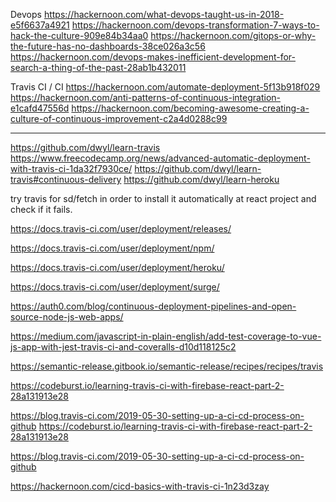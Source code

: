
Devops
https://hackernoon.com/what-devops-taught-us-in-2018-e5f6637a4921
https://hackernoon.com/devops-transformation-7-ways-to-hack-the-culture-909e84b34aa0
https://hackernoon.com/gitops-or-why-the-future-has-no-dashboards-38ce026a3c56
https://hackernoon.com/devops-makes-inefficient-development-for-search-a-thing-of-the-past-28ab1b432011




Travis CI / CI
https://hackernoon.com/automate-deployment-5f13b918f029
https://hackernoon.com/anti-patterns-of-continuous-integration-e1cafd47556d
https://hackernoon.com/becoming-awesome-creating-a-culture-of-continuous-improvement-c2a4d0288c99

----

https://github.com/dwyl/learn-travis
https://www.freecodecamp.org/news/advanced-automatic-deployment-with-travis-ci-1da32f7930ce/
https://github.com/dwyl/learn-travis#continuous-delivery
https://github.com/dwyl/learn-heroku


try travis for sd/fetch in order to install it automatically at react project and check if it fails.

https://docs.travis-ci.com/user/deployment/releases/

https://docs.travis-ci.com/user/deployment/npm/

https://docs.travis-ci.com/user/deployment/heroku/

https://docs.travis-ci.com/user/deployment/surge/

https://auth0.com/blog/continuous-deployment-pipelines-and-open-source-node-js-web-apps/


https://medium.com/javascript-in-plain-english/add-test-coverage-to-vue-js-app-with-jest-travis-ci-and-coveralls-d10d118125c2

https://semantic-release.gitbook.io/semantic-release/recipes/recipes/travis

https://codeburst.io/learning-travis-ci-with-firebase-react-part-2-28a131913e28

https://blog.travis-ci.com/2019-05-30-setting-up-a-ci-cd-process-on-github
https://codeburst.io/learning-travis-ci-with-firebase-react-part-2-28a131913e28

https://blog.travis-ci.com/2019-05-30-setting-up-a-ci-cd-process-on-github


https://hackernoon.com/cicd-basics-with-travis-ci-1n23d3zay
